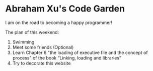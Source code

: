 # Abraham Xu's Code Garden

I am on the road to becoming a happy programmer!

The plan of this weekend:
1. Swimming
2. Meet some friends (Optional)
3. Learn Chapter 6 "the loading of executive file and the concept of process" of the book “Linking, loading and libraries”
4. Try to decorate this website
